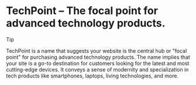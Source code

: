 # TechPoint – The focal point for advanced technology products.

> [!TIP]
> TechPoint is a name that suggests your website is the central hub or "focal point" for purchasing advanced technology products. The name implies that your site is a go-to destination for customers looking for the latest and most cutting-edge devices. It conveys a sense of modernity and specialization in tech products like smartphones, laptops, living technologies, and more.
